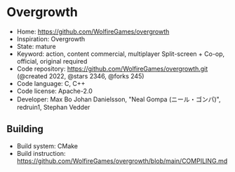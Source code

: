 # Overgrowth

- Home: https://github.com/WolfireGames/overgrowth
- Inspiration: Overgrowth
- State: mature
- Keyword: action, content commercial, multiplayer Split-screen + Co-op, official, original required
- Code repository: https://github.com/WolfireGames/overgrowth.git (@created 2022, @stars 2346, @forks 245)
- Code language: C, C++
- Code license: Apache-2.0
- Developer: Max Bo Johan Danielsson, "Neal Gompa (ニール・ゴンパ)", redruin1, Stephan Vedder

## Building

- Build system: CMake
- Build instruction: https://github.com/WolfireGames/overgrowth/blob/main/COMPILING.md
